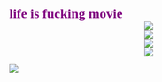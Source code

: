 <div>
  <span style="font-family: 'Comic Sans MS', cursive; color: #800080; font-weight: bold; font-size: 24px;">life is fucking movie
  </span>
</div>


<div align="center"> <img src="https://github-readme-stats.vercel.app/api/top-langs/?username=sun0225SUN&hide_title=true&hide_border=true&layout=compact&langs_count=6&text_color=000&icon_color=fff&bg_color=0,52fa5a,4dfcff,c64dff&theme=graywhite" /> </div>

<div align="center"> <img src="https://github-readme-stats.vercel.app/api?username=YSevenK&show_icons=true&theme=tokyonight" /> </div>

<div align="center"> <img src="https://github-readme-activity-graph.vercel.app/graph?username=YSevenK&theme=xcode" /> </div>

<div align="center"> <img src="https://github-readme-streak-stats.herokuapp.com/?user=sun0225SUN" /> </div>

[![](https://img.shields.io/badge/-Java-007396?style=flat-square&logo=java&logoColor=ffffff)](https://reactjs.org/)



<!--
**YSevenK/YSevenK** is a ✨ _special_ ✨ repository because its `README.md` (this file) appears on your GitHub profile.

Here are some ideas to get you started:

- 🔭 I’m currently working on ...
- 🌱 I’m currently learning ...
- 👯 I’m looking to collaborate on ...
- 🤔 I’m looking for help with ...
- 💬 Ask me about ...
- 📫 How to reach me: ...
- 😄 Pronouns: ...
- ⚡ Fun fact: ...
-->
